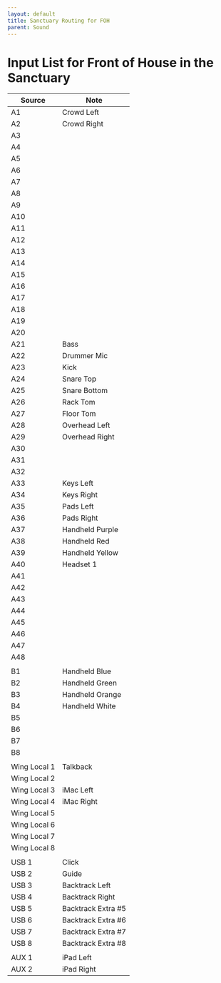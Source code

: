 ```yaml
---
layout: default
title: Sanctuary Routing for FOH
parent: Sound
---
```


# Input List for Front of House in the Sanctuary

| Source | Note |
| --- | --- |
| A1 | Crowd Left |
| A2 | Crowd Right |
| A3 | |
| A4 | |
| A5 | |
| A6 | |
| A7 | |
| A8 | |
| A9 | |
| A10 | |
| A11 | |
| A12 | |
| A13 | |
| A14 | |
| A15 | |
| A16 | |
| A17 | |
| A18 | |
| A19 | |
| A20 | |
| A21 | Bass |
| A22 | Drummer Mic |
| A23 | Kick |
| A24 | Snare Top |
| A25 | Snare Bottom |
| A26 | Rack Tom |
| A27 | Floor Tom |
| A28 | Overhead Left |
| A29 | Overhead Right |
| A30 | |
| A31 | |
| A32 | |
| A33 | Keys Left |
| A34 | Keys Right |
| A35 | Pads Left |
| A36 | Pads Right |
| A37 | Handheld Purple |
| A38 | Handheld Red |
| A39 | Handheld Yellow |
| A40 | Headset 1 |
| A41 | |
| A42 | |
| A43 | |
| A44 | |
| A45 | |
| A46 | |
| A47 | |
| A48 | |
| | |
| B1 | Handheld Blue |
| B2 | Handheld Green |
| B3 | Handheld Orange |
| B4 | Handheld White |
| B5 | |
| B6 | |
| B7 | |
| B8 | |
| | |
| Wing Local 1 | Talkback |
| Wing Local 2 | |
| Wing Local 3 | iMac Left |
| Wing Local 4 | iMac Right |
| Wing Local 5 | |
| Wing Local 6 | |
| Wing Local 7 | |
| Wing Local 8 | |
| | |
| USB 1 | Click |
| USB 2 | Guide |
| USB 3 | Backtrack Left |
| USB 4 | Backtrack Right |
| USB 5 | Backtrack Extra #5 |
| USB 6 | Backtrack Extra #6 |
| USB 7 | Backtrack Extra #7 |
| USB 8 | Backtrack Extra #8 |
| | |
| AUX 1 | iPad Left |
| AUX 2 | iPad Right |
